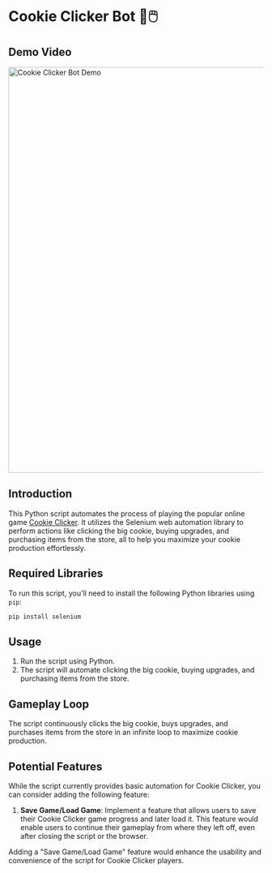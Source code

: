 # Cookie Clicker Bot 🍪🖱️

## Demo Video

<img src="https://github.com/JessieChiu1/Angela_Yu_Python/blob/main/Day48_CookieClickerBot/Cookie-clicker-bot.gif" width="800px" alt="Cookie Clicker Bot Demo"/>

## Introduction

This Python script automates the process of playing the popular online game [Cookie Clicker](https://orteil.dashnet.org/cookieclicker/). It utilizes the Selenium web automation library to perform actions like clicking the big cookie, buying upgrades, and purchasing items from the store, all to help you maximize your cookie production effortlessly.

## Required Libraries

To run this script, you'll need to install the following Python libraries using `pip`:

```bash
pip install selenium
```

## Usage

1. Run the script using Python.
2. The script will automate clicking the big cookie, buying upgrades, and purchasing items from the store.

## Gameplay Loop

The script continuously clicks the big cookie, buys upgrades, and purchases items from the store in an infinite loop to maximize cookie production.

## Potential Features

While the script currently provides basic automation for Cookie Clicker, you can consider adding the following feature:

1. **Save Game/Load Game**: Implement a feature that allows users to save their Cookie Clicker game progress and later load it. This feature would enable users to continue their gameplay from where they left off, even after closing the script or the browser.

Adding a "Save Game/Load Game" feature would enhance the usability and convenience of the script for Cookie Clicker players.


